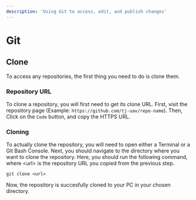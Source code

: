 ```yaml
---
description: 'Using Git to access, edit, and publish changes'
---
```


# Git

## Clone

To access any repositories, the first thing you need to do is clone them.

### Repository URL

To clone a repository, you will first need to get its clone URL. First, visit the repository page \(Example: `https://github.com/tj-uav/repo-name`\). Then, Click on the `Code` button, and copy the HTTPS URL.

### Cloning

To actually clone the repository, you will need to open either a Terminal or a Git Bash Console. Next, you should navigate to the directory where you want to clone the repository. Here, you should run the following command, where &lt;url&gt; is the repository URL you copied from the previous step.

```text
git clone <url>
```

Now, the repository is succesfully cloned to your PC in your chosen directory.


